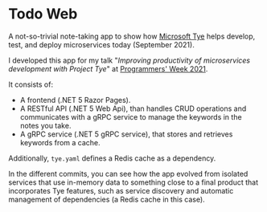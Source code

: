 # Todo Web

A not-so-trivial note-taking app to show how [Microsoft Tye](https://github.com/dotnet/tye) helps develop, test, and deploy microservices today (September 2021).

I developed this app for my talk "_Improving productivity of microservices development with Project Tye_" at [Programmers' Week 2021](https://cognizantsoftvisionevents.com/programmersweek/techtalks).

It consists of:
- A frontend (.NET 5 Razor Pages).
- A RESTful API (.NET 5 Web Api), than handles CRUD operations and communicates with a gRPC service to manage the keywords in the notes you take.
- A gRPC service (.NET 5 gRPC service), that stores and retrieves keywords from a cache.

Additionally, ``tye.yaml`` defines a Redis cache as a dependency.

In the different commits, you can see how the app evolved from isolated services that use in-memory data to something close to a final product that incorporates Tye features, such as service discovery and automatic management of dependencies (a Redis cache in this case).